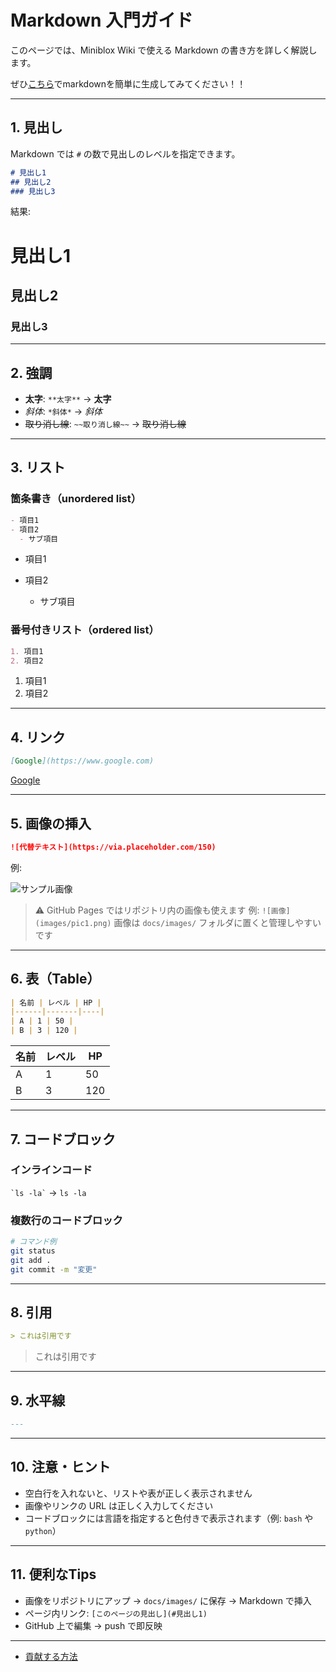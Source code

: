 # Markdown 入門ガイド

このページでは、Miniblox Wiki で使える Markdown の書き方を詳しく解説します。


ぜひ[こちら](https://hayato040404.github.io/markdown)でmarkdownを簡単に生成してみてください！！

---

## 1. 見出し

Markdown では `#` の数で見出しのレベルを指定できます。

```markdown
# 見出し1
## 見出し2
### 見出し3
````

結果:

# 見出し1

## 見出し2

### 見出し3

---

## 2. 強調

* **太字**: `**太字**` → **太字**
* *斜体*: `*斜体*` → *斜体*
* ~~取り消し線~~: `~~取り消し線~~` → ~~取り消し線~~

---

## 3. リスト

### 箇条書き（unordered list）

```markdown
- 項目1
- 項目2
  - サブ項目
```

* 項目1
* 項目2

  * サブ項目

### 番号付きリスト（ordered list）

```markdown
1. 項目1
2. 項目2
```

1. 項目1
2. 項目2

---

## 4. リンク

```markdown
[Google](https://www.google.com)
```

[Google](https://www.google.com)

---

## 5. 画像の挿入

```markdown
![代替テキスト](https://via.placeholder.com/150)
```

例:

![サンプル画像](https://via.placeholder.com/150)

> ⚠️ GitHub Pages ではリポジトリ内の画像も使えます
> 例: `![画像](images/pic1.png)`
> 画像は `docs/images/` フォルダに置くと管理しやすいです

---

## 6. 表（Table）

```markdown
| 名前 | レベル | HP |
|------|-------|----|
| A | 1 | 50 |
| B | 3 | 120 |
```

| 名前   | レベル | HP  |
| ---- | --- | --- |
| A | 1   | 50  |
| B | 3   | 120 |

---

## 7. コードブロック

### インラインコード

`` `ls -la` `` → `ls -la`

### 複数行のコードブロック

```bash
# コマンド例
git status
git add .
git commit -m "変更"
```

---

## 8. 引用

```markdown
> これは引用です
```

> これは引用です

---

## 9. 水平線

```markdown
---
```

---

## 10. 注意・ヒント

* 空白行を入れないと、リストや表が正しく表示されません
* 画像やリンクの URL は正しく入力してください
* コードブロックには言語を指定すると色付きで表示されます（例: `bash` や `python`）

---

## 11. 便利なTips

* 画像をリポジトリにアップ → `docs/images/` に保存 → Markdown で挿入
* ページ内リンク: `[このページの見出し](#見出し1)`
* GitHub 上で編集 → push で即反映

---


* [貢献する方法](contribute.md)

